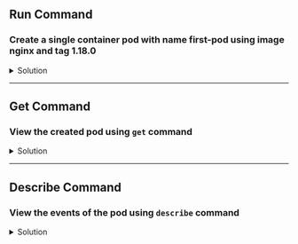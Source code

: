 ## Run Command
### Create a single container pod with name first-pod using image nginx and tag 1.18.0

<details>
  <summary>Solution</summary>
    Use the Imperative command to create the POD as below.
    
    `kubectl run first-pod --image=nginx:1.18.0 --restart=Never`{{execute}}
</details>

---

## Get Command 
### View the created pod using ```get``` command

<details>
  <summary>Solution</summary> 
  Get pod with pod name: `kubectl get pod first-pod`{{execute}}  
  
  > Note: if the status of the pod is not Running, you can watch the pod like this`kubectl get pod first-pod -w`{{execute}} . Once the status is Running, you can exit this command with CTL + C

  As you notice this pod is 1/1 ready which means the 1 container is running out of total of 1 container. This is important as some cases you may notice the pod status is running however there would be ```0``` containers running. In those scenarios you may need to inspect the pod events for the errors and fix it.

    If one needs to know additional information of pod such as Node name and IP address, then use:

      `kubectl get pod first-pod -o wide`{{execute}}
</details>

---

## Describe Command
### View the events of the pod using ```describe``` command

<details>
  <summary>Solution</summary> 
    Describe command displays the pod detials, events and status.

    `kubectl describe pod first-pod`{{execute}}
</details>